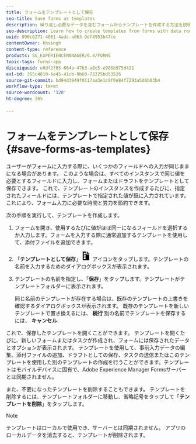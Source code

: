 ```yaml
---
title: フォームをテンプレートとして保存
seo-title: Save forms as templates
description: 繰り返し必要なデータを含むフォームからテンプレートを作成する方法を説明します。
seo-description: Learn how to create templates from forms with data required repeatedly.
uuid: 090c6271-4061-4adc-a063-9df4953b47ce
contentOwner: khsingh
content-type: reference
products: SG_EXPERIENCEMANAGER/6.4/FORMS
topic-tags: forms-app
discoiquuid: e0df2f85-664a-47b3-a8c5-e986b975d421
exl-id: 355c4810-6e45-41cb-9b60-73225bd53526
source-git-commit: bd94d3949f0117aa3e1c9f0e84f7293a5d6b03b4
workflow-type: tm+mt
source-wordcount: '328'
ht-degree: 36%

---
```


# フォームをテンプレートとして保存 {#save-forms-as-templates}

ユーザーがフォームに入力する際に、いくつかのフィールドへの入力が同じままになる場合があります。 このような場合は、すべてのインスタンスで同じ値を必要とするフィールドに入力し、フォームまたはドラフトをテンプレートとして保存できます。 これで、テンプレートのインスタンスを作成するたびに、指定されたフィールドには、テンプレートで指定された値が既に入力されています。 これにより、フォーム入力に必要な時間と労力を節約できます。

次の手順を実行して、テンプレートを作成します。

1. フォームを開き、使用するたびに値がほぼ同一になるフィールドを選択するか入力します。フォームを入力する際に通常追加するテンプレートを使用して、添付ファイルを追加できます。
1. 「**テンプレートとして保存**」![save_as_template](assets/save_as_template.png) アイコンをタップします。テンプレートの名前を入力するためのダイアログボックスが表示されます。
1. テンプレートの名前を指定し、「**保存**」をタップします。テンプレートがテンプレートフォルダーに表示されます。

   同じ名前のテンプレートが存在する場合は、既存のテンプレートの上書きを確認するダイアログボックスが表示されます。 既存のテンプレートを新しいテンプレートで置き換えるには、 **続行** 別の名前でテンプレートを保存するには、 **キャンセル**.

これで、保存したテンプレートを開くことができます。 テンプレートを開くたびに、新しいフォームまたはタスクが作成され、フォームには保存されたデータとオプションが表示されます。 テンプレートを使用して、事前入力データの編集、添付ファイルの追加、ドラフトとしての保存、タスクの送信またはこのテンプレートを使用した別のテンプレートの作成を行うことができます。テンプレートはモバイルデバイスに固有で、Adobe Experience Manager Formsサーバーとは同期されません。

また、不要になったテンプレートを削除することもできます。 テンプレートを削除するには、テンプレートフォルダーに移動し、省略記号をタップして「**テンプレートを削除**」をタップします。

>[!NOTE]
>
>テンプレートはローカルで使用でき、サーバーとは同期されません。 アプリのローカルデータを消去すると、テンプレートが削除されます。
